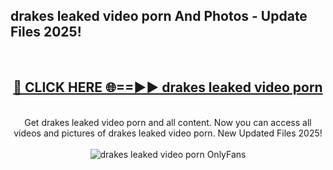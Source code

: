 <h2>drakes leaked video porn And Photos - Update Files 2025!</h2>
<br>
<div align="center">
<h2><a href="https://linkcuts.com/hfmhzwbr" rel="nofollow">🔴 CLICK HERE 🌐==►► drakes leaked video porn</a></h2>
<br>
Get drakes leaked video porn and all content. Now you can access all videos and pictures of drakes leaked video porn. New Updated Files 2025!
<br>
<br>
<a href="https://linkcuts.com/hfmhzwbr" rel="nofollow" data-target="animated-image.originalLink"><img src="https://i.ibb.co.com/WyWwxjT/player-gif2.gif" alt="drakes leaked video porn OnlyFans" style="max-width: 100%; display: inline-block;" data-target="animated-image.originalImage"></a>
</div>
<br>